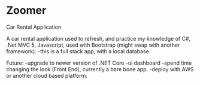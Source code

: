 # Zoomer
Car Rental Application

A car rental application used to refresh, and practice my knowledge of C#, .Net MVC 5, Javascript, used with Bootstrap (might swap with another framework).
-this is a full stack app, with a local database.

Future:
-upgrade to newer version of .NET Core
-ui dashboard
-spend time changing the look (Front End), currently a bare bone app.
-deploy with AWS or another cloud based platform.
